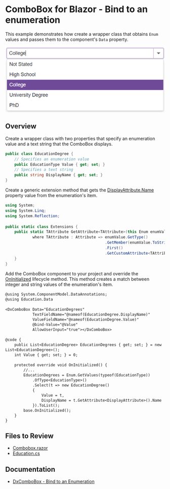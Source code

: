 # ComboBox for Blazor - Bind to an enumeration

This example demonstrates how create a wrapper class that obtains `Enum` values and passes them to the component's `Data` property.

![Bind Combobox to Enum](images/BindComboboxToEnum.png)

## Overview

Create a wrapper class with two properties that specify an enumeration value and a text string that the ComboBox displays.

```cs
public class EducationDegree {
    // Specifies an enumeration value
    public EducationType Value { get; set; }
    // Specifies a text string
    public string DisplayName { get; set; }
}
```

Create a generic extension method that gets the [DisplayAttribute.Name](https://learn.microsoft.com/en-us/dotnet/api/system.componentmodel.dataannotations.displayattribute.name?view=net-7.0) property value from the enumeration's item.

```cs
using System;
using System.Linq;
using System.Reflection;

public static class Extensions {
    public static TAttribute GetAttribute<TAttribute>(this Enum enumValue)
            where TAttribute : Attribute => enumValue.GetType()
                                            .GetMember(enumValue.ToString())
                                            .First()
                                            .GetCustomAttribute<TAttribute>();
    }
}
```

Add the ComboBox component to your project and override the [OnInitialized](https://learn.microsoft.com/en-us/aspnet/core/blazor/components/lifecycle?view=aspnetcore-7.0#component-initialization-oninitializedasync) lifecycle method. This method creates a match between integer and string values of the enumeration's item.

```razor
@using System.ComponentModel.DataAnnotations;
@using Education.Data

<DxComboBox Data="EducationDegrees" 
            TextFieldName="@nameof(EducationDegree.DisplayName)"
            ValueFieldName="@nameof(EducationDegree.Value)" 
            @bind-Value="@Value"
            AllowUserInput="true"></DxComboBox>

@code {
    public List<EducationDegree> EducationDegrees { get; set; } = new List<EducationDegree>();
    int Value { get; set; } = 0;

    protected override void OnInitialized() {
        //...
        EducationDegrees = Enum.GetValues(typeof(EducationType))
            .OfType<EducationType>()
            .Select(t => new EducationDegree()
            {
                Value = t,
                DisplayName = t.GetAttribute<DisplayAttribute>().Name
            }).ToList();
        base.OnInitialized();
    }
}
```

## Files to Review

- [Combobox.razor](CS/Shared/Combobox.razor)
- [Education.cs](CS/Data/Education.cs)

## Documentation

- [DxComboBox - Bind to an Enumeration](https://docs.devexpress.com/Blazor/DevExpress.Blazor.DxComboBox-2.Data#bind-to-an-enumeration)
